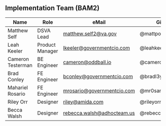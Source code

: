 ## Implementation Team (BAM2)
|Name|Role|eMail | Github
|----|----|----|---|
|Matthew Self| DSVA Lead| matthew.self2@va.gov|@mattpointzxer0 
|Leah Keeler | Product Manager|lkeeler@governmentcio.com|@leahkeeler
|Cameron Testerman | BE Engineer|cameron@oddball.io|@camerontesterman 
|Brad Conley | FE Engineer|bconley@governmentcio.com|@bradl3yC 
|Mahariel Rosario | FE Engineer|mrosario@governmentcio.com|@mr0sari0 
|Riley Orr | Designer|riley@amida.com|@rileyorr 
|Becca Walsh | Designer|rebecca.walsh@adhocteam.us|@rebeccawalsh 
